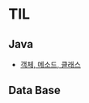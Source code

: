# TIL
## Java
  - [객체, 메소드, 클래스](https://github.com/Jeong-Bright/TIL/blob/main/TIL/1day.md)
## Data Base
